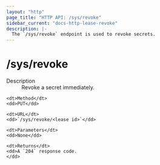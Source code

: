 ```yaml
---
layout: "http"
page_title: "HTTP API: /sys/revoke"
sidebar_current: "docs-http-lease-revoke"
description: |-
  The `/sys/revoke` endpoint is used to revoke secrets.
---
```


# /sys/revoke

<dl>
	<dt>Description</dt>
	<dd>
		Revoke a secret immediately.
	</dd>

	<dt>Method</dt>
	<dd>PUT</dd>

	<dt>URL</dt>
	<dd>`/sys/revoke/<lease id>`</dd>

	<dt>Parameters</dt>
	<dd>None</dd>

	<dt>Returns</dt>
	<dd>A `204` response code.
	</dd>
</dl>
